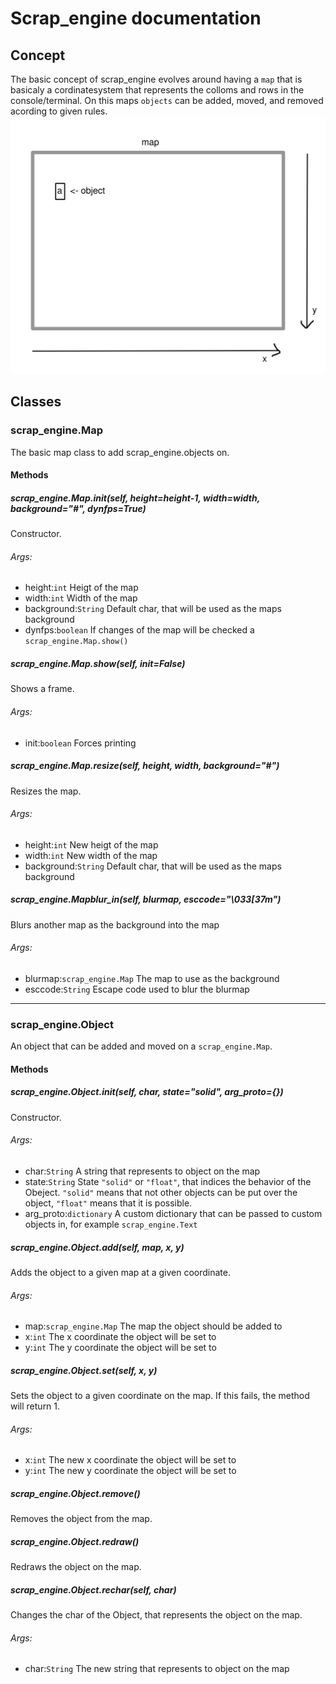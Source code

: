 # Scrap_engine documentation
## Concept
The basic concept of scrap_engine evolves around having a ```map``` that is basicaly a cordinatesystem that represents the colloms and rows in the console/terminal.
On this maps ```objects``` can be added, moved, and removed acording to given rules.
![example](../pics/example1.jpg)
## Classes
### scrap_engine.Map
The basic map class to add scrap_engine.objects on.
#### Methods
##### scrap_engine.Map.__init__(self, height=height-1, width=width, background="#", dynfps=True)
Constructor.
###### Args:
- height:```int``` Heigt of the map
- width:```int``` Width of the map
- background:```String``` Default char, that will be used as the maps background
- dynfps:```boolean``` If changes of the map will be checked a ```scrap_engine.Map.show()```

##### scrap_engine.Map.show(self, init=False)
Shows a frame.
###### Args:
- init:```boolean``` Forces printing

##### scrap_engine.Map.resize(self, height, width, background="#")
Resizes the map.
###### Args:
- height:```int``` New heigt of the map
- width:```int``` New width of the map
- background:```String``` Default char, that will be used as the maps background

##### scrap_engine.Mapblur_in(self, blurmap, esccode="\033[37m")
Blurs another map as the background into the map
###### Args:
- blurmap:```scrap_engine.Map``` The map to use as the background
- esccode:```String``` Escape code used to blur the blurmap
---

### scrap_engine.Object
An object that can be added and moved on a ```scrap_engine.Map```.
#### Methods
##### scrap_engine.Object.__init__(self, char, state="solid", arg_proto={})
Constructor.
###### Args:
- char:```String``` A string that represents to object on the map
- state:```String``` State ```"solid"``` or ```"float"```, that indices the behavior of the Obeject. ```"solid"``` means that not other objects can be put over the object, ```"float"``` means that it is possible.
- arg_proto:```dictionary``` A custom dictionary that can be passed to custom objects in, for example ```scrap_engine.Text```

##### scrap_engine.Object.add(self, map, x, y)
Adds the object to a given map at a given coordinate.
###### Args:
- map:```scrap_engine.Map``` The map the object should be added to
- x:```int``` The x coordinate the object will be set to
- y:```int``` The y coordinate the object will be set to

##### scrap_engine.Object.set(self, x, y)
Sets the object to a given coordinate on the map.
If this fails, the method will return 1.
###### Args:
- x:```int``` The new x coordinate the object will be set to
- y:```int``` The new y coordinate the object will be set to

##### scrap_engine.Object.remove()
Removes the object from the map.

##### scrap_engine.Object.redraw()
Redraws the object on the map.

##### scrap_engine.Object.rechar(self, char)
Changes the char of the Object, that represents the object on the map.
###### Args:
- char:```String``` The new string that represents to object on the map
